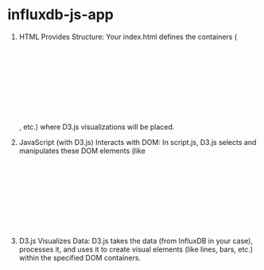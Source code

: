 # influxdb-js-app

1. HTML Provides Structure: Your index.html defines the containers (<svg>, <div>, etc.)   where D3.js visualizations will be placed.

2. JavaScript (with D3.js) Interacts with DOM: In script.js, D3.js selects and manipulates these DOM elements (like <svg> tags) to insert dynamic visual elements based on data.

3. D3.js Visualizes Data: D3.js takes the data (from InfluxDB in your case), processes it, and uses it to create visual elements (like lines, bars, etc.) within the specified DOM containers.
